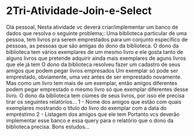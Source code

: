 # 2Tri-Atividade-Join-e-Select
Olá pessoal,  Nesta atividade vc deverá criar/implementar um banco de dados que resolva o seguinte problema;:   Uma biblioteca particular de uma pessoa, tem livros pra serem emprestados para um conjunto específico de pessoas, as pessoas que são amigas do dono da biblioteca.  O dono da biblioteca tem vários exemplares de um mesmo livro e ele gosta tanto de alguns livros que pretende adquirir ainda mais exemplares de aguns livros que ele já tem  O dono da biblioteca resolveu fazer um cadastro de seus amigos que podem pegar livros empresados  Um exemplar só pode ser emprestado, obviamente, uma vez antes de ser emprestado novamente. Mas como um livro tem mais de um exemplar, então amigos diferentes podem pegar emprestado o mesmo livro só que exemplar diferentes desse livro.  O dono da biblioteca tem ciúmes de seus livros, por isso ele precisa tirar os seguintes relatórios...  1 - Nome dos amigos que estão com quais exemplares mostrando o título do livro do exemplar com a data do empréstimo  2 - Listagem dos amigos que ele tem    Portanto vcs deverão implementar esse banco e essa query para o relatório que o dono da biblioteca precisa.  Bons estudos...
